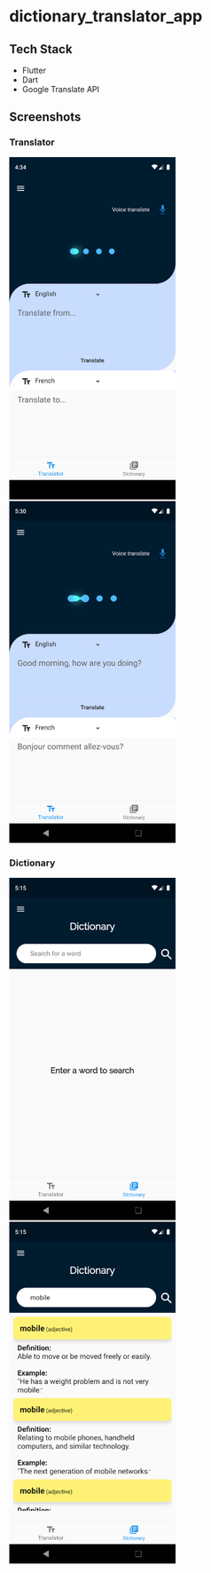 # dictionary_translator_app

## Tech Stack
- Flutter
- Dart
- Google Translate API

## Screenshots

### Translator

<img src="https://github.com/rjblee/dictionary_translator_app/blob/master/assets/screenshots/Screenshot_1595288099.png?raw=true" width="300">  <img src="https://github.com/rjblee/dictionary_translator_app/blob/master/assets/screenshots/Screenshot_1595291412.png?raw=true" width="300">



### Dictionary

<img src="https://github.com/rjblee/dictionary_translator_app/blob/master/assets/screenshots/Screenshot_1595290538.png?raw=true" width="300">
<img src="https://github.com/rjblee/dictionary_translator_app/blob/master/assets/screenshots/Screenshot_1595290552.png?raw=true" width="300">

